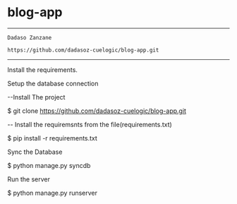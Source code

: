 # blog-app

-------------------------------------------------------------------------
    Dadaso Zanzane

    https://github.com/dadasoz-cuelogic/blog-app.git 
--------------------------------------------------------------------------

Install the requirements.

Setup the database connection

--Install The project

$ git clone https://github.com/dadasoz-cuelogic/blog-app.git 

-- Install the requiremsnts from the file(requirements.txt)

$ pip install -r requirements.txt

Sync the Database

$ python manage.py syncdb

Run the server

$ python manage.py runserver


